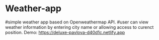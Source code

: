 # Weather-app
#simple weather app based on Openweathermap API.
#user can view weather information by entering city name or allowing access to curenct position.
Demo: https://deluxe-pavlova-d40d1c.netlify.app
